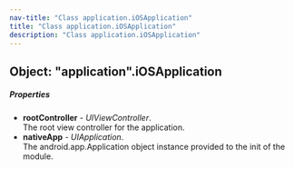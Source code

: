 ```yaml
---
nav-title: "Class application.iOSApplication"
title: "Class application.iOSApplication"
description: "Class application.iOSApplication"
---
```

## Object: "application".iOSApplication

##### Properties
 - **rootController** - _UIViewController_.    
  The root view controller for the application.
 - **nativeApp** - _UIApplication_.    
  The android.app.Application object instance provided to the init of the module.